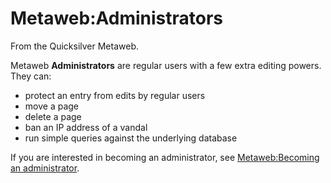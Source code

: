 
# Metaweb:Administrators

From the Quicksilver Metaweb.

Metaweb **Administrators** are regular users with a few extra editing powers. They can:

* protect an entry from edits by regular users
* move a page
* delete a page
* ban an IP address of a vandal
* run simple queries against the underlying database


If you are interested in becoming an administrator, see [Metaweb:Becoming an administrator](/metaweb-becoming-an-administrator).
